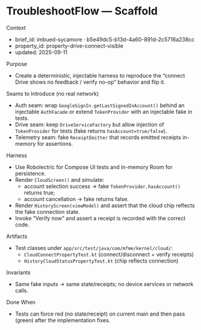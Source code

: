 # TroubleshootFlow — Scaffold

Context
- brief_id: imbued-sycamore · b5e49dc5-b13d-4a60-891d-2c5716a238cc
- property_id: property-drive-connect-visible
- updated: 2025-09-11

Purpose
- Create a deterministic, injectable harness to reproduce the “connect Drive shows no feedback / verify no-op” behavior and flip it.

Seams to Introduce (no real network)
- Auth seam: wrap `GoogleSignIn.getLastSignedInAccount()` behind an injectable `AuthFacade` or extend `TokenProvider` with an injectable fake in tests.
- Drive seam: keep `DriveServiceFactory` but allow injection of `TokenProvider` for tests (fake returns `hasAccount=true/false`).
- Telemetry seam: fake `ReceiptEmitter` that records emitted receipts in-memory for assertions.

Harness
- Use Robolectric for Compose UI tests and in-memory Room for persistence.
- Render `CloudScreen()` and simulate:
  - account selection success → fake `TokenProvider.hasAccount()` returns true;
  - account cancellation → fake returns false.
- Render `HistoryScreen(viewModel)` and assert that the cloud chip reflects the fake connection state.
- Invoke “Verify now” and assert a receipt is recorded with the correct code.

Artifacts
- Test classes under `app/src/test/java/com/mfme/kernel/cloud/`:
  - `CloudConnectPropertyTest.kt` (connect/disconnect + verify receipts)
  - `HistoryCloudStatusPropertyTest.kt` (chip reflects connection)

Invariants
- Same fake inputs → same state/receipts; no device services or network calls.

Done When
- Tests can force red (no state/receipt) on current main and then pass (green) after the implementation fixes.
